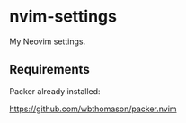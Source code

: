 # nvim-settings

My Neovim settings.

## Requirements

Packer already installed:

https://github.com/wbthomason/packer.nvim
